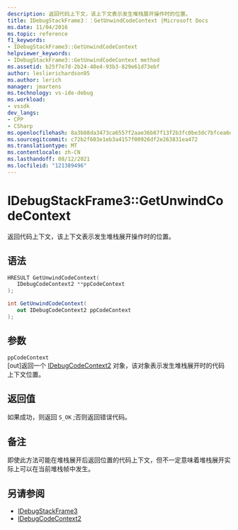 ```yaml
---
description: 返回代码上下文，该上下文表示发生堆栈展开操作时的位置。
title: IDebugStackFrame3：：GetUnwindCodeContext |Microsoft Docs
ms.date: 11/04/2016
ms.topic: reference
f1_keywords:
- IDebugStackFrame3::GetUnwindCodeContext
helpviewer_keywords:
- IDebugStackFrame3::GetUnwindCodeContext method
ms.assetid: b25f7e7d-2b24-48e4-93b3-829e61d73ebf
author: leslierichardson95
ms.author: lerich
manager: jmartens
ms.technology: vs-ide-debug
ms.workload:
- vssdk
dev_langs:
- CPP
- CSharp
ms.openlocfilehash: 8a3b88da3473ca6557f2aae36b87f13f2b3fc0be3dc7bfcea6d9ce2645959535
ms.sourcegitcommit: c72b2f603e1eb3a4157f00926df2e263831ea472
ms.translationtype: MT
ms.contentlocale: zh-CN
ms.lasthandoff: 08/12/2021
ms.locfileid: "121389496"
---
```

# <a name="idebugstackframe3getunwindcodecontext"></a>IDebugStackFrame3::GetUnwindCodeContext
返回代码上下文，该上下文表示发生堆栈展开操作时的位置。

## <a name="syntax"></a>语法

```cpp
HRESULT GetUnwindCodeContext(
   IDebugCodeContext2 **ppCodeContext
);
```

```csharp
int GetUnwindCodeContext(
   out IDebugCodeContext2 ppCodeContext
);
```

## <a name="parameters"></a>参数
`ppCodeContext`\
[out]返回一个 [IDebugCodeContext2](../../../extensibility/debugger/reference/idebugcodecontext2.md) 对象，该对象表示发生堆栈展开时的代码上下文位置。

## <a name="return-value"></a>返回值
 如果成功，则返回 `S_OK` ;否则返回错误代码。

## <a name="remarks"></a>备注
 即使此方法可能在堆栈展开后返回位置的代码上下文，但不一定意味着堆栈展开实际上可以在当前堆栈帧中发生。

## <a name="see-also"></a>另请参阅
- [IDebugStackFrame3](../../../extensibility/debugger/reference/idebugstackframe3.md)
- [IDebugCodeContext2](../../../extensibility/debugger/reference/idebugcodecontext2.md)
